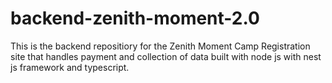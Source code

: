 # backend-zenith-moment-2.0
This is the backend repositiory for the Zenith Moment Camp Registration site that handles payment and collection of data built with node js with nest js framework and typescript.
